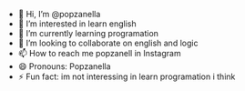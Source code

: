 - 👋 Hi, I’m @popzanella
- 👀 I’m interested in learn english
- 🌱 I’m currently learning programation
- 💞️ I’m looking to collaborate on english and logic
- 📫 How to reach me popzanell in Instagram
- 😄 Pronouns: Popzanella
- ⚡ Fun fact: im not interessing in learn programation i think

<!---
popzanella/popzanella is a ✨ special ✨ repository because its `README.md` (this file) appears on your GitHub profile.
You can click the Preview link to take a look at your changes.
--->
